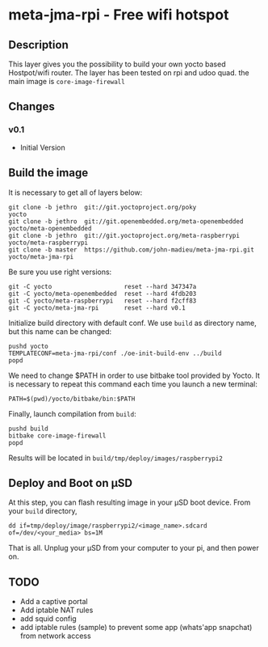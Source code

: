 # meta-jma-rpi - Free wifi hotspot

## Description

This layer gives you the possibility to build your own yocto based Hostpot/wifi router.
The layer has been tested on rpi and udoo quad. the main image is `core-image-firewall`


## Changes

### v0.1


 * Initial Version


## Build the image

It is necessary to get all of layers below:

    git clone -b jethro  git://git.yoctoproject.org/poky                       yocto
    git clone -b jethro  git://git.openembedded.org/meta-openembedded          yocto/meta-openembedded
    git clone -b jethro  git://git.yoctoproject.org/meta-raspberrypi           yocto/meta-raspberrypi
    git clone -b master  https://github.com/john-madieu/meta-jma-rpi.git       yocto/meta-jma-rpi

Be sure you use right versions:

    git -C yocto                    reset --hard 347347a
    git -C yocto/meta-openembedded  reset --hard 4fdb203
    git -C yocto/meta-raspberrypi   reset --hard f2cff83
    git -C yocto/meta-jma-rpi       reset --hard v0.1

Initialize build directory with default conf. We use `build` as
directory name, but this name can be changed:

    pushd yocto
    TEMPLATECONF=meta-jma-rpi/conf ./oe-init-build-env ../build
    popd

We need to change $PATH in order to use bitbake tool provided by Yocto. It is
necessary to repeat this command each time you launch a new terminal:

    PATH=$(pwd)/yocto/bitbake/bin:$PATH

Finally, launch compilation from `build`:

    pushd build
    bitbake core-image-firewall
    popd


Results will be located in `build/tmp/deploy/images/raspberrypi2`


## Deploy and Boot on µSD

At this step, you can flash resulting image in your µSD boot device.
From your `build` directory,

    dd if=tmp/deploy/image/raspberrypi2/<image_name>.sdcard of=/dev/<your_media> bs=1M

That is all. Unplug your µSD from your computer to your pi, and then power on.

## TODO

 * Add a captive portal
 * Add iptable NAT rules
 * add squid config
 * add iptable rules (sample) to prevent some app (whats'app snapchat) from network access
